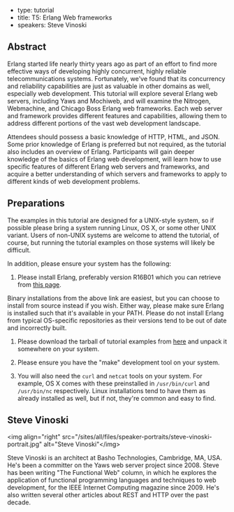 - type: tutorial
- title: T5: Erlang Web frameworks
- speakers: Steve Vinoski


## Abstract
Erlang started life nearly thirty years ago as part of an effort to
find more effective ways of developing highly concurrent, highly
reliable telecommunications systems. Fortunately, we've found that its
concurrency and reliability capabilities are just as valuable in other
domains as well, especially web development. This tutorial will
explore several Erlang web servers, including Yaws and Mochiweb, and
will examine the Nitrogen, Webmachine, and Chicago Boss Erlang web
frameworks. Each web server and framework provides different features
and capabilities, allowing them to address different portions of the
vast web development landscape.

Attendees should possess a basic knowledge of HTTP, HTML, and JSON. Some
prior knowledge of Erlang is preferred but not required, as the tutorial
also includes an overview of Erlang. Participants will gain deeper
knowledge of the basics of Erlang web development, will learn how to use
specific features of different Erlang web servers and frameworks, and
acquire a better understanding of which servers and frameworks to apply to
different kinds of web development problems.

## Preparations
The examples in this tutorial are designed for a UNIX-style system, so
if possible please bring a system running Linux, OS X, or some other
UNIX variant. Users of non-UNIX systems are welcome to attend the
tutorial, of course, but running the tutorial examples on those
systems will likely be difficult.

In addition, please ensure your system has the following:

1. Please install Erlang, preferably version R16B01 which you can
 retrieve from [this page](https://www.erlang-solutions.com/downloads/download-erlang-otp).

Binary installations from the above link are easiest, but you can
choose to install from source instead if you wish. Either way, please
make sure Erlang is installed such that it's available in your
PATH. Please do not install Erlang from typical OS-specific
repositories as their versions tend to be out of date and incorrectly
built.

1. Please download the tarball of tutorial examples from [here](http://bit.ly/14K6AvG) and unpack it somewhere on your system.

2. Please ensure you have the "make" development tool on your system.

3. You will also need the `curl` and `netcat` tools on your system. For example, OS X comes with these preinstalled in `/usr/bin/curl` and `/usr/bin/nc` respectively. Linux installations tend to have them as already installed as well, but if not, they're common and easy to find.


## Steve Vinoski
<img align="right" src="/sites/all/files/speaker-portraits/steve-vinoski-portrait.jpg" alt="Steve Vinoski"\</img\>

Steve Vinoski is an architect at Basho Technologies, Cambridge, MA,
USA. He's been a committer on the Yaws web server project since
2008. Steve has been writing "The Functional Web" column, in which he
explores the application of functional programming languages and
techniques to web development, for the IEEE Internet Computing
magazine since 2009. He's also written several other articles about
REST and HTTP over the past decade.
